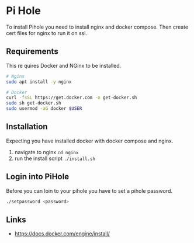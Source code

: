 # Pi Hole
To install Pihole you need to install nginx and docker compose. Then create cert files for nginx to run it on ssl.

## Requirements
This re	quires Docker and NGinx to be installed.

```bash
# Nginx
sudo apt install -y nginx

# Docker
curl -fsSL https://get.docker.com -o get-docker.sh
sudo sh get-docker.sh
sudo usermod -aG docker $USER
```

## Installation
Expecting you have installed docker with docker compose and nginx.

1. navigate to nginx `cd nginx`
2. run the install script `./install.sh`

## Login into PiHole
Before you can loin to your pihole you have to set a pihole password.

```bash
./setpassword <password>
```


## Links
- https://docs.docker.com/engine/install/